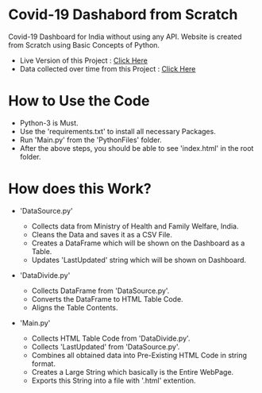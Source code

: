 # Covid-19 Dashabord from Scratch
Covid-19 Dashboard for India without using any API. 
Website is created from Scratch using Basic Concepts of Python.

* Live Version of this Project : [Click Here](https://covid19dashboard.social/)
* Data collected over time from this Project : [Click Here](https://www.kaggle.com/isiddharth/covid19-india-dataset)

# How to Use the Code

* Python-3 is Must.
* Use the 'requirements.txt' to install all necessary Packages.
* Run 'Main.py' from the 'PythonFiles' folder.
* After the above steps, you should be able to see 'index.html' in the root folder.

# How does this Work?

* 'DataSource.py' 
	+ Collects data from Ministry of Health and Family Welfare, India.
	+ Cleans the Data and saves it as a CSV File.
	+ Creates a DataFrame which will be shown on the Dashboard as a Table.
	+ Updates 'LastUpdated' string which will be shown on Dashboard.

* 'DataDivide.py' 
	+ Collects DataFrame from 'DataSource.py'.
	+ Converts the DataFrame to HTML Table Code.
	+ Aligns the Table Contents.

* 'Main.py' 
	+ Collects HTML Table Code from 'DataDivide.py'.
	+ Collects 'LastUpdated' from 'DataSource.py'.
	+ Combines all obtained data into Pre-Existing HTML Code in string format.
	+ Creates a Large String which basically is the Entire WebPage.
	+ Exports this String into a file with '.html' extention.
